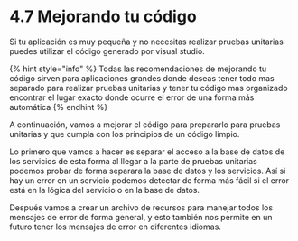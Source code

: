 # 4.7 Mejorando tu código

Si tu aplicación es muy pequeña y no necesitas realizar pruebas unitarias puedes utilizar el código generado por visual studio.&#x20;

{% hint style="info" %}
Todas las recomendaciones de mejorando tu código sirven para aplicaciones grandes donde deseas tener todo mas separado para realizar pruebas unitarias y tener tu código mas organizado encontrar el lugar exacto donde ocurre el error de una forma más automática
{% endhint %}

A continuación, vamos a mejorar el código para prepararlo para pruebas unitarias y que cumpla con los principios de un código limpio.

Lo primero que vamos a hacer es separar el acceso a la base de datos de los servicios de esta forma al llegar a la parte de pruebas unitarias podemos probar de forma separara la base de datos y los servicios. Así si hay un error en un servicio podemos detectar de forma más fácil si el error está en la lógica del servicio o en la base de datos.

Después vamos a crear un archivo de recursos para manejar todos los mensajes de error de forma general, y esto también nos permite en un futuro tener los mensajes de error en diferentes idiomas.
